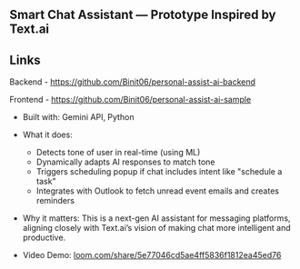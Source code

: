 ## Smart Chat Assistant — Prototype Inspired by Text.ai

## Links
Backend - https://github.com/Binit06/personal-assist-ai-backend

Frontend - https://github.com/Binit06/personal-assist-ai-sample


- Built with: Gemini API, Python
- What it does:
  - Detects tone of user in real-time (using ML)
  - Dynamically adapts AI responses to match tone
  - Triggers scheduling popup if chat includes intent like "schedule a task"
  - Integrates with Outlook to fetch unread event emails and creates reminders

- Why it matters:
  This is a next-gen AI assistant for messaging platforms, aligning closely with Text.ai’s vision of making chat more intelligent and productive.

- Video Demo:
  [loom.com/share/5e77046cd5ae4ff5836f1812ea45ed76](https://www.loom.com/share/5e77046cd5ae4ff5836f1812ea45ed76?sid=949ea4e2-8d0a-4654-a656-0573fee93510)